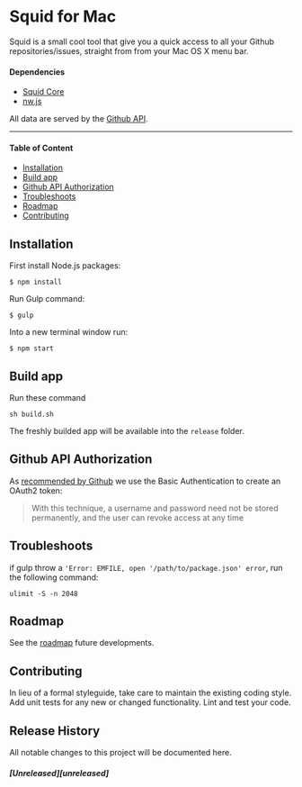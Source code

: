 # Squid for Mac

Squid is a small cool tool that give you a quick access to all your Github repositories/issues, straight from from your Mac OS X menu bar.


#### Dependencies

* [Squid Core](https://github.com/squid-app/core)
* [nw.js](http://nwjs.io/)

All data are served by the [Github API](https://developer.github.com/v3/).


<hr>

#### Table of Content

* [Installation](#installation)
* [Build app](#build-app)
* [Github API Authorization](github-api-authorization)
* [Troubleshoots](#troubleshoots)
* [Roadmap](#roadmap)
* [Contributing](#contributing)


## Installation

First install Node.js packages:

	$ npm install
	
Run Gulp command:

	$ gulp
		
Into a new terminal window run:

	$ npm start
		
	
## Build app

Run these command

	sh build.sh
	
The freshly builded app will be available into the `release` folder.


## Github API Authorization

As [recommended by Github](https://developer.github.com/v3/oauth/#non-web-application-flow) we use the Basic Authentication to create an OAuth2 token: 

> With this technique, a username and password need not be stored permanently, and the user can revoke access at any time

## Troubleshoots

if gulp throw a `'Error: EMFILE, open '/path/to/package.json' error`, run the following command: 

	ulimit -S -n 2048 
	
## Roadmap

See the [roadmap](https://github.com/squid-app/desktop/milestones) future developments.


## Contributing

In lieu of a formal styleguide, take care to maintain the existing coding style.
Add unit tests for any new or changed functionality. Lint and test your code.

## Release History

All notable changes to this project will be documented here.

##### [Unreleased][unreleased]
